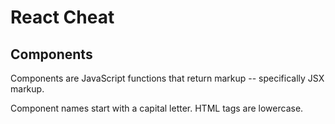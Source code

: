 # React Cheat

## Components

Components are JavaScript functions that return markup -- specifically JSX markup.

Component names start with a capital letter. HTML tags are lowercase.
